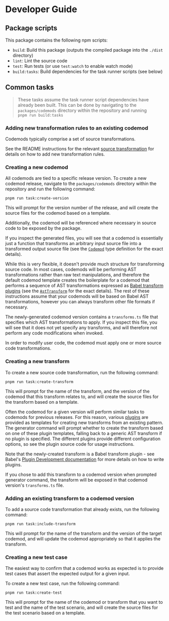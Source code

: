 # Developer Guide

## Package scripts

This package contains the following npm scripts:

- `build`: Build this package (outputs the compiled package into the `./dist` directory)
- `lint`: Lint the source code
- `test`: Run tests (or use `test:watch` to enable watch mode)
- `build:tasks`: Build dependencies for the task runner scripts (see below)

## Common tasks

> These tasks assume the task runner script dependencies have already been built. This can be done by navigating to the `packages/codemods` directory within the repository and running `pnpm run build:tasks`

### Adding new transformation rules to an existing codemod

Codemods typically comprise a set of source transformations.

See the README instructions for the relevant [source transformation](./src/transforms) for details on how to add new transformation rules.

### Creating a new codemod

All codemods are tied to a specific release version. To create a new codemod release, navigate to the `packages/codemods` directory within the repository and run the following command:

```
pnpm run task:create-version
```

This will prompt for the version number of the release, and will create the source files for the codemod based on a template.

Additionally, the codemod will be referenced where necessary in source code to be exposed by the package.

If you inspect the generated files, you will see that a codemod is essentially just a function that transforms an arbitrary input source file into a transformed output source file (see the [`Codemod`](../types/src/codemod.ts) type definition for the exact details).

While this is very flexible, it doesn't provide much structure for transforming source code. In most cases, codemods will be performing AST transformations rather than raw text manipulations, and therefore the default codemod template creates the boilerplate for a codemod that performs a sequence of AST transformations expressed as [Babel transform plugins](https://babeljs.io/docs/plugins#transform-plugins) (see the [`AstTransform`](../ast/src/types/transform.ts) for the exact details). The rest of these instructions assume that your codemods will be based on Babel AST transformations, however you can always transform other file formats if necessary.

The newly-generated codemod version contains a `transforms.ts` file that specifies which AST transformations to apply. If you inspect this file, you will see that it does not yet specify any transforms, and will therefore not perform any code modifications when invoked.

In order to modify user code, the codemod must apply one or more source code transformations.

### Creating a new transform

To create a new source code transformation, run the following command:

```
pnpm run task:create-transform
```

This will prompt for the name of the transform, and the version of the codemod that this transform relates to, and will create the source files for the transform based on a template.

Often the codemod for a given version will perform similar tasks to codemods for previous releases. For this reason, various [plugins](./src/plugins) are provided as templates for creating new transforms from an existing pattern. The generator command will prompt whether to create the transform based on one of these plugin templates, falling back to a generic AST transform if no plugin is specified. The different plugins provide different configuration options, so see the plugin source code for usage instructions.

Note that the newly-created transform is a Babel transform plugin - see Babel's [Plugin Development documentation](https://babeljs.io/docs/plugins#plugin-development) for more details on how to write plugins.

If you chose to add this transform to a codemod version when prompted generator command, the transform will be exposed in that codemod version's `transforms.ts` file.

### Adding an existing transform to a codemod version

To add a source code transformation that already exists, run the following command:

```
pnpm run task:include-transform
```

This will prompt for the name of the transform and the version of the target codemod, and will update the codemod appropriately so that it applies the transform.

### Creating a new test case

The easiest way to confirm that a codemod works as expected is to provide test cases that assert the expected output for a given input.

To create a new test case, run the following command:

```
pnpm run task:create-test
```

This will prompt for the name of the codemod or transform that you want to test and the name of the test scenario, and will create the source files for the test scenario based on a template.
